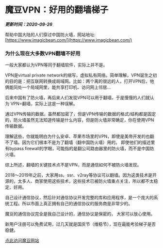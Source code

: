 # 魔豆VPN：好用的翻墙梯子

***更新时间：2020-09-26***

帮助中国大陆的人们穿过中国防火墙，网站地址: [https://www.imagicbean.com/](https://www.imagicbean.com/)

### 为什么现在大多数VPN翻墙不好用
一般大家都认为VPN等同于翻墙软件，实际上并不是。

VPN是virtual private network的缩写，虚拟私有网络。简单理解，VPN诞生之初的目的是：把互联网转换成局域网。比如：两个离的很远的人，打开VPN后，他俩能同处一个局域网里，能共享打印机、访问网上邻居...

后来中国有了防火墙，再后来人们发现VPN可以用于翻墙，于是慢慢的人们就认为 VPN=翻墙，实际上这是一种误解。

通过VPN传输的数据，虽然都加密了，但是VPN传输的数据的格式/结构都是固定的，防火墙虽然无法知道传输是什么内容，但是防火墙非常确定，你在使用VPN传输数据。

理解这些，你就能明白为什么安卓、苹果市场里的VPN，即使是美帝开发的也翻不了墙。因为它们根本不是为了翻墙（翻中国防火墙）用的。 即使他们的描述里有bypass firewall的字眼，可能指的是翻公司路由器里的防火墙，而不是中国防火墙。

综上所述，翻墙的关键技术点不是VPN，而是通信如何不被防火墙发现。

2018～2019年之前，大家用ss、ssr、v2ray等协议可以翻墙。因为这类技术是开源的，太多人、商家使用这些技术，这些技术已被防火墙重点关注，所以都不太稳定、好用。

自己设计通信协议，然后针对通信协议开发完整的库和应用程序，是一个庞大的系统工程。所以市面上真正拥有自己的通信协议的服务商是非常少的。

魔豆的通信协议完全是我自己设计的，通信协议是保密的， 大家可以放心使用。

新用户注册可以免费试用，过几天就是国庆节（维稳节），现在最能考验梯子是否稳健。

[点此访问魔豆网站](https://www.imagicbean.com/)
